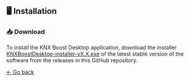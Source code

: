 ## 🖥 Installation
### 📥 Download

To install the KNX Boost Desktop application, download the installer [KNXBoostDesktop-installer-vX.X.exe](https://github.com/Daichi9764/UCRM/releases) of the latest stable version of the software from the releases in this GitHub repository.


[← Go back](../README-EN.md)
